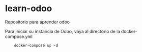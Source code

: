 # learn-odoo
Repositorio para aprender odoo

Para iniciar su instancia de Odoo, vaya al directorio de la docker-compose.yml

        docker-compose up -d

